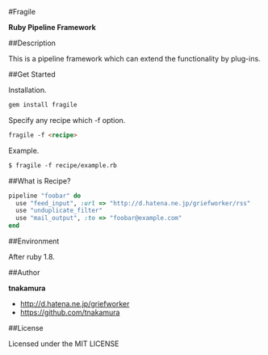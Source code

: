 #Fragile

**Ruby Pipeline Framework**

##Description

This is a pipeline framework which can extend the functionality by plug-ins.

##Get Started

Installation.

```html
gem install fragile
```

Specify any recipe which -f option.

```html
fragile -f <recipe>
```

Example.

```html
$ fragile -f recipe/example.rb
```

##What is Recipe?

```ruby
pipeline "foobar" do
  use "feed_input", :url => "http://d.hatena.ne.jp/griefworker/rss"
  use "unduplicate_filter"
  use "mail_output", :to => "foobar@example.com"
end
```

##Environment

After ruby 1.8.

##Author

**tnakamura**

+ http://d.hatena.ne.jp/griefworker
+ https://github.com/tnakamura

##License

Licensed under the MIT LICENSE


